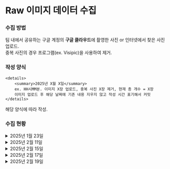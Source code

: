 # Raw 이미지 데이터 수집
### 수집 방법
팀 내에서 공유하는 구글 계정의 **구글 클라우드**에 촬영한 사진 or 인터넷에서 찾은 사진 업로드.<br>
중복 사진의 경우 프로그램(ex. Visipic)을 사용하여 제거.

### 작성 양식
    <details>
        <summary>2025년 X월 X일</summary> 
        ex. HH시MM분. 이미지 X장 업로드, 중복 사진 X장 제거, 현재 총 개수 = X장
        이미지 업로드 후 해당 날짜에 기존 내용 지우지 않고 작성 시간 표기해서 커밋
    </details>
해당 양식에 따라 작성.

### 수집 현황
<details>
    <summary>2025년 1월 23일</summary> 
    09시55분. 이미지 214장 업로드, 현재 총 개수 = 214장
</details>
<details>
    <summary>2025년 2월 11일</summary> 
    16시51분. 이미지 157장 업로드, 현재 총 개수 = 371장
</details>
<details>
    <summary>2025년 2월 15일</summary> 
    20시14분. 이미지 58장 업로드, 현재 총 개수 = 429장
</details>
<details>
    <summary>2025년 2월 17일</summary> 
    00시47분. 이미지 56장 업로드, 현재 총 개수 = 485장
</details>
<details>
    <summary>2025년 2월 19일</summary> 
    17시37분. 이미지 76장 업로드, 현재 총 개수 = 561장
</details>
